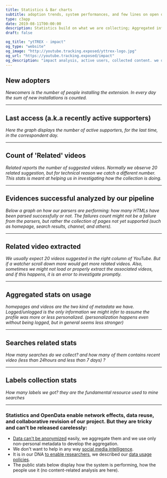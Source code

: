 ```yaml
---
title: Statistics & Bar charts
subtitle: adoption trends, system performances, and few lines on open data
type: c3app
date: 2019-08-11T00:00:00
description: Statistics build on what we are collecting; Aggregated information to keep in check our system and our relevance
draft: false

og_title: "ytTREX - impact"
og_type: "website"
og_image: "http://youtube.tracking.exposed/yttrex-logo.jpg"
og_url: "https://youtube.tracking.exposed/impact"
og_description: "impact analysis, active users, collected content. we don't do full open-data, but you can ask for more as long as is privacy preserving"
---
```


<!-- the graphs are appended in the 'div'. the ID #impression-graph is referenced in hugo-theme-trex/layouts/c3app/single.html -->
## New adopters 
<div id="supporters-graph" class="c3graph"></div>

_Newcomers is the number of people installing the extension. In every day the sum of new installations is counted._

---
## Last access (a.k.a recently active supporters)
<div id="active-graph" class="c3graph"></div>

_Here the graph displays the number of active supporters, for the last time, in the correspondent day._

---
## Count of 'Related' videos 
<div id="related-graph" class="c3graph"></div>

_Related reports the number of suggested videos. Normally we observe 20 related suggestion, but for technical reason we catch a different number. This stats is meant at helping us in investigating how the collection is doing._

---
## Evidences successful analyzed by our pipeline
<div id="processing-graph" class="c3graph"></div>

_Below a graph on how our parsers are performing: how many HTMLs have been parsed successfully or not. The failures count might not be a failure from the parsers, but rather the collection of pages not yet supported (such as homepage, search results, channel, and others)._

---
## Related video extracted 
<div id="metadata-graph" class="c3graph"></div>

_We usually expect 20 videos suggested in the right column of YouTube. But if a watcher scroll down more would get more related videos. Also, sometimes we might not load or properly extract the associated videos, and if this happens, it is an error to investigate promptly._

---
## Aggregated stats on usage
<div id="usage-graph" class="c3graph"></div>

_homepages and videos are the two kind of metadata we have. Logged/unlogged is the only information we might infer to assume the profile was more or less personalized. (personalization happens even without being logged, but in general seems less stronger)_

---
## Searches related stats 
<div id="searches-graph" class="c3graph"></div>

_How many searches do we collect? and how many of them contains recent video (less than 24hours and less than 7 days) ?_

---
## Labels collection stats 
<div id="labels-graph" class="c3graph"></div>

_How many labels we got? they are the fundamental resource used to mine searches_

---
### Statistics and OpenData enable network effects, data reuse, and collaborative revision of our project. But they are tricky and can't be released carelessly:

* [Data can't be anonymized](https://www.theguardian.com/technology/2019/jul/23/anonymised-data-never-be-anonymous-enough-study-finds) easily, we aggregate them and we use only non-personal metadata to develop the aggregation.
* We don't want to help in any way [social media intelligence](https://responsibledata.io/social-media-intelligence-the-wayward-child-of-open-source-intelligence/).
* It is in our DNA [to enable researchers](/data-activism), we described our [data usage policies](/what-we-collect).
* The public stats below display how the system is performing, how the people use it (no content-related analysis are here).
